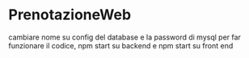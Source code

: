 # PrenotazioneWeb

cambiare nome su config del database e la password di mysql per far funzionare il codice,
npm start su backend e npm start su front end